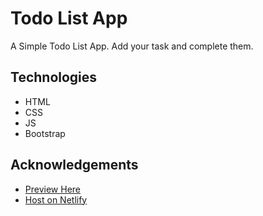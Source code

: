 # Todo List App

A Simple Todo List App. Add your task and complete them.

## Technologies

- HTML
- CSS
- JS
- Bootstrap

## Acknowledgements

- [Preview Here](https://todo-list-task-1.netlify.app/)
- [Host on Netlify](https://app.netlify.com)
